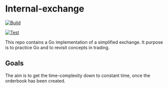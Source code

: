 # Internal-exchange
[![Build](https://github.com/potrzebie-glitch/internal-exchange/actions/workflows/build.yaml/badge.svg)](https://github.com/potrzebie-glitch/internal-exchange/actions/workflows/build.yaml)

[![Test](https://github.com/potrzebie-glitch/internal-exchange/actions/workflows/test.yaml/badge.svg)](https://github.com/potrzebie-glitch/internal-exchange/actions/workflows/test.yaml)

This repo contains a Go implementation of a simplified exchange. It purpose is to practice Go and to revisit concepts in trading. 

## Goals
The aim is to get the time-complexity down to constant time, once the orderbook has been created.